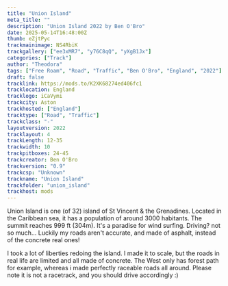 ```yaml
---
title: "Union Island"
meta_title: ""
description: "Union Island 2022 by Ben O'Bro"
date: 2025-05-14T16:48:00Z
thumb: eZjtPyc
trackmainimage: NS4RbiK
trackgallery: ["ee3xMR7", "y76C8qQ", "yXgB1Jx"] 
categories: ["Track"]
author: "Theodora"
tags: ["Free Roam", "Road", "Traffic", "Ben O'Bro", "England", "2022"]
draft: false
tracklink: https://mods.to/K2XK68274ed406fc1
tracklocation: England
tracklogo: iCaVymi
trackcity: Aston
trackhosted: ["England"]
tracktype: ["Road", "Traffic"]
trackclass: "-" 
layoutversion: 2022
tracklayout: 4
trackLength: 12-35
trackwidth: 10
trackpitboxes: 24-45
trackcreator: Ben O'Bro
trackversion: "0.9"
trackcsp: "Unknown"
trackname: "Union Island"
trackfolder: "union_island"
trackhost: mods
---
```


Union Island is one (of 32) island of St Vincent & the Grenadines. Located in the Caribbean sea, it has a population of around 3000 habitants. The summit reaches 999 ft (304m). It's a paradise for wind surfing. Driving? not so much... Luckily my roads aren't accurate, and made of asphalt, instead of the concrete real ones!

I took a lot of liberties redoing the island. I made it to scale, but the roads in real life are limited and all made of concrete. The West only has forest path for example, whereas i made perfectly raceable roads all around.
Please note it is not a racetrack, and you should drive accordingly :)